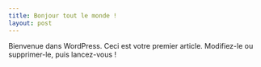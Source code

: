```yaml
---
title: Bonjour tout le monde !
layout: post
---
```

Bienvenue dans WordPress. Ceci est votre premier article. Modifiez-le ou supprimer-le, puis lancez-vous !
